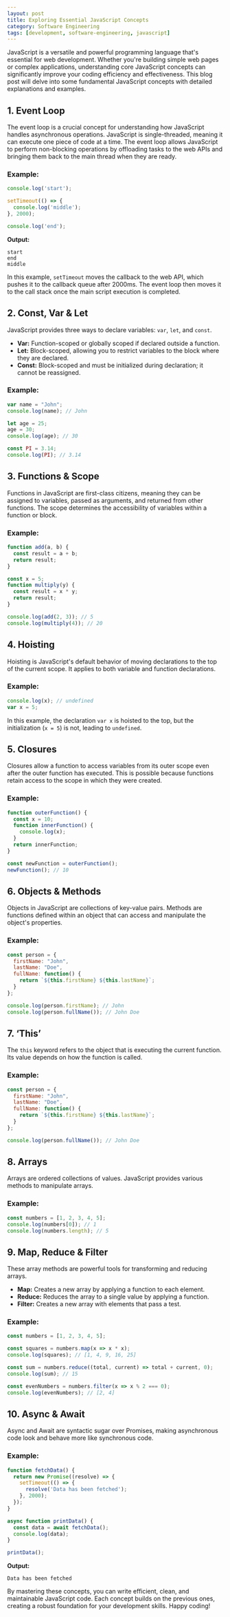 ```yaml
---
layout: post
title: Exploring Essential JavaScript Concepts
category: Software Engineering
tags: [development, software-engineering, javascript]
---
```


JavaScript is a versatile and powerful programming language that's essential for web development. Whether you're building simple web pages or complex applications, understanding core JavaScript concepts can significantly improve your coding efficiency and effectiveness. This blog post will delve into some fundamental JavaScript concepts with detailed explanations and examples.

## 1. Event Loop

The event loop is a crucial concept for understanding how JavaScript handles asynchronous operations. JavaScript is single-threaded, meaning it can execute one piece of code at a time. The event loop allows JavaScript to perform non-blocking operations by offloading tasks to the web APIs and bringing them back to the main thread when they are ready.

### Example:
```javascript
console.log('start');

setTimeout(() => {
  console.log('middle');
}, 2000);

console.log('end');
```

**Output:**
```
start
end
middle
```

In this example, `setTimeout` moves the callback to the web API, which pushes it to the callback queue after 2000ms. The event loop then moves it to the call stack once the main script execution is completed.

## 2. Const, Var & Let

JavaScript provides three ways to declare variables: `var`, `let`, and `const`.

- **Var:** Function-scoped or globally scoped if declared outside a function.
- **Let:** Block-scoped, allowing you to restrict variables to the block where they are declared.
- **Const:** Block-scoped and must be initialized during declaration; it cannot be reassigned.

### Example:
```javascript
var name = "John";
console.log(name); // John

let age = 25;
age = 30;
console.log(age); // 30

const PI = 3.14;
console.log(PI); // 3.14
```

## 3. Functions & Scope

Functions in JavaScript are first-class citizens, meaning they can be assigned to variables, passed as arguments, and returned from other functions. The scope determines the accessibility of variables within a function or block.

### Example:
```javascript
function add(a, b) {
  const result = a + b;
  return result;
}

const x = 5;
function multiply(y) {
  const result = x * y;
  return result;
}

console.log(add(2, 3)); // 5
console.log(multiply(4)); // 20
```

## 4. Hoisting

Hoisting is JavaScript's default behavior of moving declarations to the top of the current scope. It applies to both variable and function declarations.

### Example:
```javascript
console.log(x); // undefined
var x = 5;
```

In this example, the declaration `var x` is hoisted to the top, but the initialization (`x = 5`) is not, leading to `undefined`.

## 5. Closures

Closures allow a function to access variables from its outer scope even after the outer function has executed. This is possible because functions retain access to the scope in which they were created.

### Example:
```javascript
function outerFunction() {
  const x = 10;
  function innerFunction() {
    console.log(x);
  }
  return innerFunction;
}

const newFunction = outerFunction();
newFunction(); // 10
```

## 6. Objects & Methods

Objects in JavaScript are collections of key-value pairs. Methods are functions defined within an object that can access and manipulate the object's properties.

### Example:
```javascript
const person = {
  firstName: "John",
  lastName: "Doe",
  fullName: function() {
    return `${this.firstName} ${this.lastName}`;
  }
};

console.log(person.firstName); // John
console.log(person.fullName()); // John Doe
```

## 7. ‘This’

The `this` keyword refers to the object that is executing the current function. Its value depends on how the function is called.

### Example:
```javascript
const person = {
  firstName: "John",
  lastName: "Doe",
  fullName: function() {
    return `${this.firstName} ${this.lastName}`;
  }
};

console.log(person.fullName()); // John Doe
```

## 8. Arrays

Arrays are ordered collections of values. JavaScript provides various methods to manipulate arrays.

### Example:
```javascript
const numbers = [1, 2, 3, 4, 5];
console.log(numbers[0]); // 1
console.log(numbers.length); // 5
```

## 9. Map, Reduce & Filter

These array methods are powerful tools for transforming and reducing arrays.

- **Map:** Creates a new array by applying a function to each element.
- **Reduce:** Reduces the array to a single value by applying a function.
- **Filter:** Creates a new array with elements that pass a test.

### Example:
```javascript
const numbers = [1, 2, 3, 4, 5];

const squares = numbers.map(x => x * x);
console.log(squares); // [1, 4, 9, 16, 25]

const sum = numbers.reduce((total, current) => total + current, 0);
console.log(sum); // 15

const evenNumbers = numbers.filter(x => x % 2 === 0);
console.log(evenNumbers); // [2, 4]
```

## 10. Async & Await

Async and Await are syntactic sugar over Promises, making asynchronous code look and behave more like synchronous code.

### Example:
```javascript
function fetchData() {
  return new Promise((resolve) => {
    setTimeout(() => {
      resolve('Data has been fetched');
    }, 2000);
  });
}

async function printData() {
  const data = await fetchData();
  console.log(data);
}

printData();
```

**Output:**
```
Data has been fetched
```

By mastering these concepts, you can write efficient, clean, and maintainable JavaScript code. Each concept builds on the previous ones, creating a robust foundation for your development skills. Happy coding!
